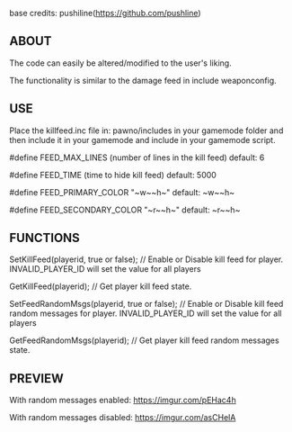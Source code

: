 base credits: pushiline(https://github.com/pushline)

ABOUT
- 

The code can easily be altered/modified to the user's liking.

The functionality is similar to the damage feed in include weaponconfig.

USE
- 

Place the killfeed.inc file in: pawno/includes in your gamemode folder and then include it in your gamemode and include in your gamemode script.

#define FEED_MAX_LINES (number of lines in the kill feed) default: 6

#define FEED_TIME (time to hide kill feed) default: 5000

#define FEED_PRIMARY_COLOR "~w~~h~" default: ~w~~h~

#define FEED_SECONDARY_COLOR "~r~~h~" default: ~r~~h~

FUNCTIONS
- 

SetKillFeed(playerid, true or false); // Enable or Disable kill feed for player. INVALID_PLAYER_ID will set the value for all players

GetKillFeed(playerid); // Get player kill feed state.

SetFeedRandomMsgs(playerid, true or false); // Enable or Disable kill feed random messages for player. INVALID_PLAYER_ID will set the value for all players

GetFeedRandomMsgs(playerid); // Get player kill feed random messages state.

PREVIEW
-

With random messages enabled:
https://imgur.com/pEHac4h

With random messages disabled:
https://imgur.com/asCHelA
